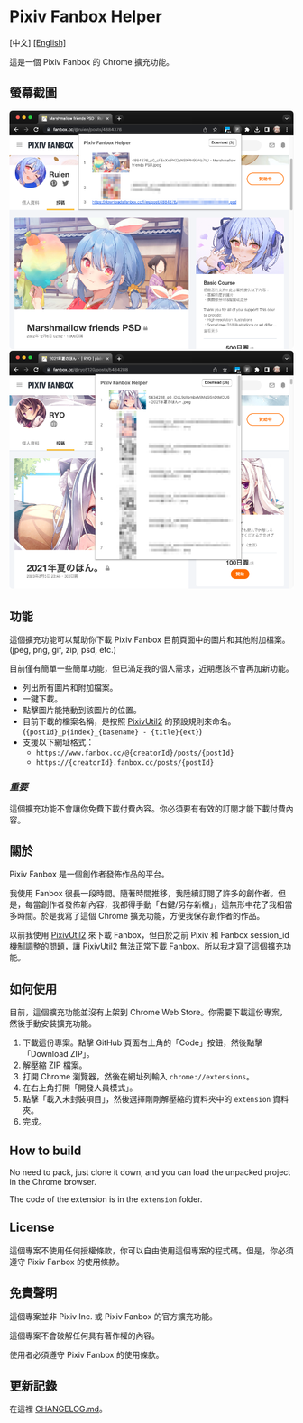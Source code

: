 # Pixiv Fanbox Helper

\[中文\]
[\[English\]](README.md)

這是一個 Pixiv Fanbox 的 Chrome 擴充功能。

## 螢幕截圖

<!-- ![screenshots/2CF08B58-2AC1-4D55-80F3-483924D57880.png](screenshots/2CF08B58-2AC1-4D55-80F3-483924D57880.png) -->
![screenshots/BF78B67A-69EA-4B26-BB15-6E74861CF5D9.png](screenshots/BF78B67A-69EA-4B26-BB15-6E74861CF5D9.png)
![screenshots/46EDE990-438D-49C6-AACB-7B6026174122.png](screenshots/46EDE990-438D-49C6-AACB-7B6026174122.png)

## 功能

這個擴充功能可以幫助你下載 Pixiv Fanbox 目前頁面中的圖片和其他附加檔案。(jpeg, png, gif, zip, psd, etc.)

目前僅有簡單一些簡單功能，但已滿足我的個人需求，近期應該不會再加新功能。

- 列出所有圖片和附加檔案。
- 一鍵下載。
- 點擊圖片能捲動到該圖片的位置。
- 目前下載的檔案名稱，是按照 [PixivUtil2][] 的預設規則來命名。
    (`{postId}_p{index}_{basename} - {title}{ext}`)
- 支援以下網址格式：
    - `https://www.fanbox.cc/@{creatorId}/posts/{postId}`
    - `https://{creatorId}.fanbox.cc/posts/{postId}`

### ***重要***

這個擴充功能不會讓你免費下載付費內容。你必須要有有效的訂閱才能下載付費內容。

## 關於

Pixiv Fanbox 是一個創作者發佈作品的平台。

我使用 Fanbox 很長一段時間。隨著時間推移，我陸續訂閱了許多的創作者。但是，每當創作者發佈新內容，我都得手動「右鍵/另存新檔」，這無形中花了我相當多時間。於是我寫了這個 Chrome 擴充功能，方便我保存創作者的作品。

以前我使用 [PixivUtil2][] 來下載 Fanbox，但由於之前 Pixiv 和 Fanbox session_id 機制調整的問題，讓 PixivUtil2 無法正常下載 Fanbox。所以我才寫了這個擴充功能。

## 如何使用

目前，這個擴充功能並沒有上架到 Chrome Web Store。你需要下載這份專案，然後手動安裝擴充功能。

1. 下載這份專案。點擊 GitHub 頁面右上角的「Code」按鈕，然後點擊「Download ZIP」。
2. 解壓縮 ZIP 檔案。
3. 打開 Chrome 瀏覽器，然後在網址列輸入 `chrome://extensions`。
4. 在右上角打開「開發人員模式」。
5. 點擊「載入未封裝項目」，然後選擇剛剛解壓縮的資料夾中的 `extension` 資料夾。
6. 完成。

## How to build

No need to pack, just clone it down, and you can load the unpacked project in
the Chrome browser.

The code of the extension is in the `extension` folder.

## License

這個專案不使用任何授權條款，你可以自由使用這個專案的程式碼。但是，你必須遵守 Pixiv Fanbox 的使用條款。

## 免責聲明

這個專案並非 Pixiv Inc. 或 Pixiv Fanbox 的官方擴充功能。

這個專案不會破解任何具有著作權的內容。

使用者必須遵守 Pixiv Fanbox 的使用條款。

## 更新記錄

在這裡 [CHANGELOG.md](CHANGELOG.md)。

[PixivUtil2]: https://github.com/Nandaka/PixivUtil2
